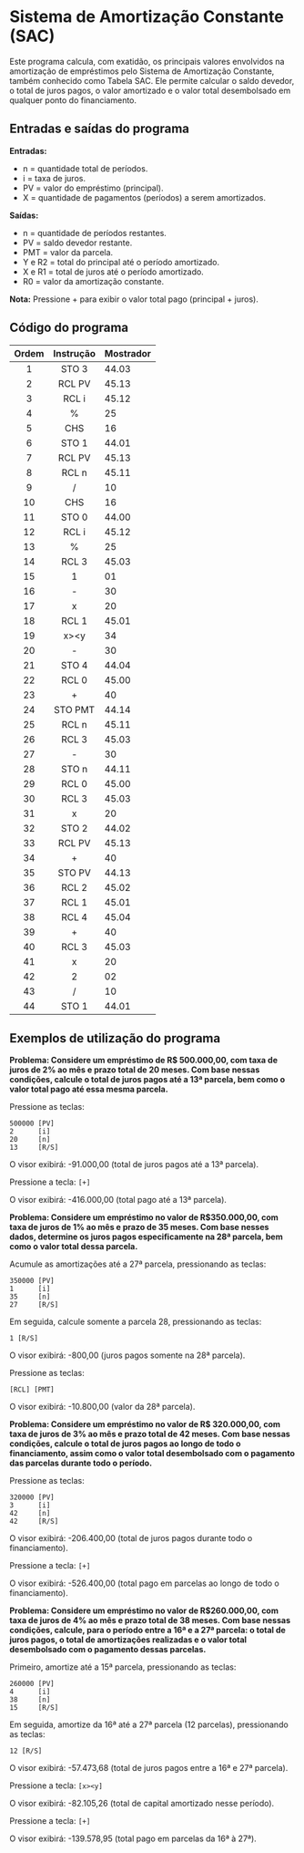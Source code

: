 # Sistema de Amortização Constante (SAC)

Este programa calcula, com exatidão, os principais valores envolvidos na amortização de empréstimos pelo Sistema de Amortização Constante, também conhecido como Tabela SAC. Ele permite calcular o saldo devedor, o total de juros pagos, o valor amortizado e o valor total desembolsado em qualquer ponto do financiamento.

## Entradas e saídas do programa

**Entradas:**
- n = quantidade total de períodos.
- i = taxa de juros.
- PV = valor do empréstimo (principal).
- X = quantidade de pagamentos (períodos) a serem amortizados.

**Saídas:**
- n = quantidade de períodos restantes.
- PV = saldo devedor restante.
- PMT = valor da parcela.
- Y e R2 = total do principal até o período amortizado.
- X e R1 = total de juros até o período amortizado.
- R0 = valor da amortização constante.

**Nota:** Pressione + para exibir o valor total pago (principal + juros).

## Código do programa

| Ordem | Instrução | Mostrador |
| :---: | :-------: | --------- |
|   1   |   STO 3   | 44.03     |
|   2   |  RCL PV   | 45.13     |
|   3   |   RCL i   | 45.12     |
|   4   |     %     | 25        |
|   5   |    CHS    | 16        |
|   6   |   STO 1   | 44.01     |
|   7   |  RCL PV   | 45.13     |
|   8   |   RCL n   | 45.11     |
|   9   |     /     | 10        |
|  10   |    CHS    | 16        |
|  11   |   STO 0   | 44.00     |
|  12   |   RCL i   | 45.12     |
|  13   |     %     | 25        |
|  14   |   RCL 3   | 45.03     |
|  15   |     1     | 01        |
|  16   |     -     | 30        |
|  17   |     x     | 20        |
|  18   |   RCL 1   | 45.01     |
|  19   |   x><y    | 34        |
|  20   |     -     | 30        |
|  21   |   STO 4   | 44.04     |
|  22   |   RCL 0   | 45.00     |
|  23   |     +     | 40        |
|  24   |  STO PMT  | 44.14     |
|  25   |   RCL n   | 45.11     |
|  26   |   RCL 3   | 45.03     |
|  27   |     -     | 30        |
|  28   |   STO n   | 44.11     |
|  29   |   RCL 0   | 45.00     |
|  30   |   RCL 3   | 45.03     |
|  31   |     x     | 20        |
|  32   |   STO 2   | 44.02     |
|  33   |  RCL PV   | 45.13     |
|  34   |     +     | 40        |
|  35   |  STO PV   | 44.13     |
|  36   |   RCL 2   | 45.02     |
|  37   |   RCL 1   | 45.01     |
|  38   |   RCL 4   | 45.04     |
|  39   |     +     | 40        |
|  40   |   RCL 3   | 45.03     |
|  41   |     x     | 20        |
|  42   |     2     | 02        |
|  43   |     /     | 10        |
|  44   |   STO 1   | 44.01     |

## Exemplos de utilização do programa

**Problema: Considere um empréstimo de R$ 500.000,00, com taxa de juros de 2% ao mês e prazo total de 20 meses. Com base nessas condições, calcule o total de juros pagos até a 13ª parcela, bem como o valor total pago até essa mesma parcela.**

Pressione as teclas:
```
500000 [PV]
2      [i]
20     [n]
13     [R/S]
```

O visor exibirá: -91.000,00 (total de juros pagos até a 13ª parcela).

Pressione a tecla: `[+]`

O visor exibirá: -416.000,00 (total pago até a 13ª parcela).

**Problema: Considere um empréstimo no valor de R$350.000,00, com taxa de juros de 1% ao mês e prazo de 35 meses. Com base nesses dados, determine os juros pagos especificamente na 28ª parcela, bem como o valor total dessa parcela.**

Acumule as amortizações até a 27ª parcela, pressionando as teclas:
```
350000 [PV]
1      [i]
35     [n]
27     [R/S]
```

Em seguida, calcule somente a parcela 28, pressionando as teclas:
```
1 [R/S]
```

O visor exibirá: -800,00 (juros pagos somente na 28ª parcela).

Pressione as teclas:
```
[RCL] [PMT]
```

O visor exibirá: -10.800,00 (valor da 28ª parcela).

**Problema: Considere um empréstimo no valor de R$ 320.000,00, com taxa de juros de 3% ao mês e prazo total de 42 meses. Com base nessas condições, calcule o total de juros pagos ao longo de todo o financiamento, assim como o valor total desembolsado com o pagamento das parcelas durante todo o período.**

Pressione as teclas:
```
320000 [PV]
3      [i]
42     [n]
42     [R/S]
```

O visor exibirá: -206.400,00 (total de juros pagos durante todo o financiamento).

Pressione a tecla: `[+]`

O visor exibirá: -526.400,00 (total pago em parcelas ao longo de todo o financiamento).

**Problema: Considere um empréstimo no valor de R$260.000,00, com taxa de juros de 4% ao mês e prazo total de 38 meses. Com base nessas condições, calcule, para o período entre a 16ª e a 27ª parcela: o total de juros pagos, o total de amortizações realizadas e o valor total desembolsado com o pagamento dessas parcelas.**

Primeiro, amortize até a 15ª parcela, pressionando as teclas:
```
260000 [PV]
4      [i]
38     [n]
15     [R/S]
```

Em seguida, amortize da 16ª até a 27ª parcela (12 parcelas), pressionando as teclas:
```
12 [R/S]
```

O visor exibirá: -57.473,68 (total de juros pagos entre a 16ª e 27ª parcela).

Pressione a tecla: `[x><y]`

O visor exibirá: -82.105,26 (total de capital amortizado nesse período).

Pressione a tecla: `[+]`

O visor exibirá: -139.578,95 (total pago em parcelas da 16ª à 27ª).
